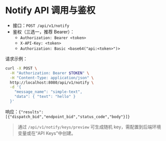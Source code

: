 # Notify API 调用与鉴权

- 接口：`POST /api/v1/notify`
- 鉴权（三选一，推荐 Bearer）：
  - `Authorization: Bearer <token>`
  - `X-API-Key: <token>`
  - `Authorization: Basic <base64("api:<token>")>`

请求示例：

```bash
curl -X POST \
  -H "Authorization: Bearer $TOKEN" \
  -H "Content-Type: application/json" \
  http://localhost:8080/api/v1/notify \
  -d '{
    "message_name": "simple-text",
    "data": { "text": "hello" }
  }'
```

响应：`{"results": [{"dispatch_bid","endpoint_bid","status_code","body"}]}`

> 通过 `/api/v1/notify/keys/preview` 可生成随机 key，需配置到后端环境变量或在“API Keys”中创建。
